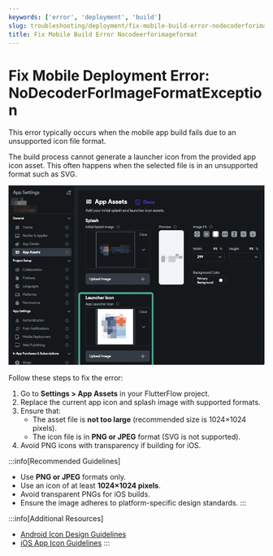 ```yaml
---
keywords: ['error', 'deployment', 'build']
slug: troubleshooting/deployment/fix-mobile-build-error-nodecoderforimageformat
title: Fix Mobile Build Error Nocodeerforimageformat
---
```


# Fix Mobile Deployment Error: NoDecoderForImageFormatException

This error typically occurs when the mobile app build fails due to an unsupported icon file format.

The build process cannot generate a launcher icon from the provided app icon asset. This often happens when the selected file is in an unsupported format such as SVG.

![](../assets/20250430121258715184.png)

Follow these steps to fix the error:

   1. Go to **Settings > App Assets** in your FlutterFlow project.
   2. Replace the current app icon and splash image with supported formats.
   3. Ensure that:
      - The asset file is **not too large** (recommended size is 1024×1024 pixels).
      - The icon file is in **PNG or JPEG** format (SVG is not supported).
   4. Avoid PNG icons with transparency if building for iOS.

:::info[Recommended Guidelines]
- Use **PNG or JPEG** formats only.
- Use an icon of at least **1024×1024 pixels**.
- Avoid transparent PNGs for iOS builds.
- Ensure the image adheres to platform-specific design standards.
:::

:::info[Additional Resources]
- [Android Icon Design Guidelines](https://developer.android.com/distribute/google-play/resources/icon-design-specifications)
- [iOS App Icon Guidelines](https://developer.apple.com/design/human-interface-guidelines/foundations/app-icons/)
:::
